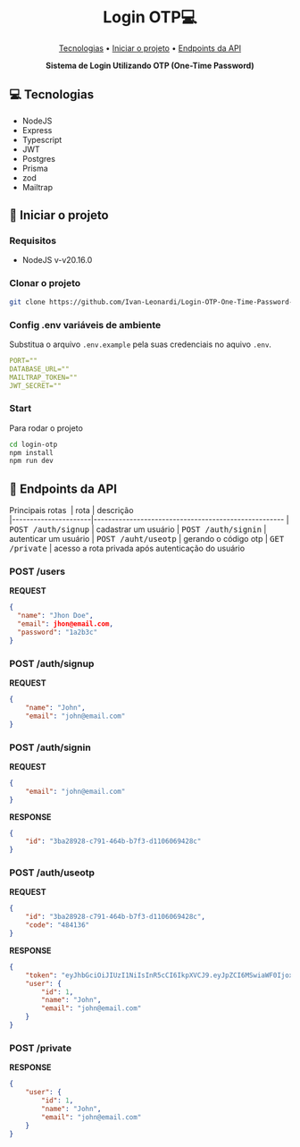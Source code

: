 <h1 align="center" style="font-weight: bold;">Login OTP💻</h1>

<p align="center">
 <a href="#tech">Tecnologias</a> •
 <a href="#started">Iniciar o projeto</a> •
  <a href="#routes">Endpoints da API</a>
</p>

<p align="center">
    <b>Sistema de Login Utilizando OTP (One-Time Password)</b>
</p>

<h2 id="technologies">💻 Tecnologias</h2>

- NodeJS
- Express
- Typescript
- JWT
- Postgres
- Prisma
- zod
- Mailtrap

<h2 id="started">🚀 Iniciar o projeto</h2>

<h3>Requisitos</h3>

- NodeJS v-v20.16.0

<h3>Clonar o projeto</h3>

```bash
git clone https://github.com/Ivan-Leonardi/Login-OTP-One-Time-Password-.git
```

<h3>Config .env variáveis de ambiente</h2>

Substitua o arquivo `.env.example` pela suas credenciais no aquivo `.env`.

```yaml
PORT=""
DATABASE_URL=""
MAILTRAP_TOKEN=""
JWT_SECRET=""
```

<h3>Start</h3>

Para rodar o projeto

```bash
cd login-otp
npm install
npm run dev
```

<h2 id="routes">📍 Endpoints da API</h2>

Principais rotas
​
| rota              | descrição                                         
|----------------------|-----------------------------------------------------
| <kbd>POST /auth/signup</kbd>  | cadastrar um usuário
| <kbd>POST /auth/signin</kbd>  | autenticar um usuário
| <kbd>POST /auht/useotp</kbd>  | gerando o código otp
| <kbd>GET /private</kbd>  | acesso a rota privada  após autenticação do usuário


<h3>POST /users</h3>

**REQUEST**
```json
{
  "name": "Jhon Doe",
  "email": jhon@email.com,
  "password": "1a2b3c"
}
```

<h3>POST /auth/signup</h3>

**REQUEST**
```json
{
	"name": "John",
	"email": "john@email.com"
}
```

<h3>POST /auth/signin</h3>

**REQUEST**
```json
{
	"email": "john@email.com"
}
```

**RESPONSE**
```json
{
	"id": "3ba28928-c791-464b-b7f3-d1106069428c"
}
```

<h3>POST /auth/useotp</h3>

**REQUEST**
```json
{
	"id": "3ba28928-c791-464b-b7f3-d1106069428c",
	"code": "484136"
}
```

**RESPONSE**
```json
{
	"token": "eyJhbGciOiJIUzI1NiIsInR5cCI6IkpXVCJ9.eyJpZCI6MSwiaWF0IjoxNzMwNTUxNTIxfQ.m0Np68lqycnHQoev9oHQ3UJjN-P8tsKeelczHFxL1cE",
	"user": {
		"id": 1,
		"name": "John",
		"email": "john@email.com"
	}
}
```

<h3>POST /private</h3>

**RESPONSE**
```json
{
	"user": {
		"id": 1,
		"name": "John",
		"email": "john@email.com"
	}
}
```



